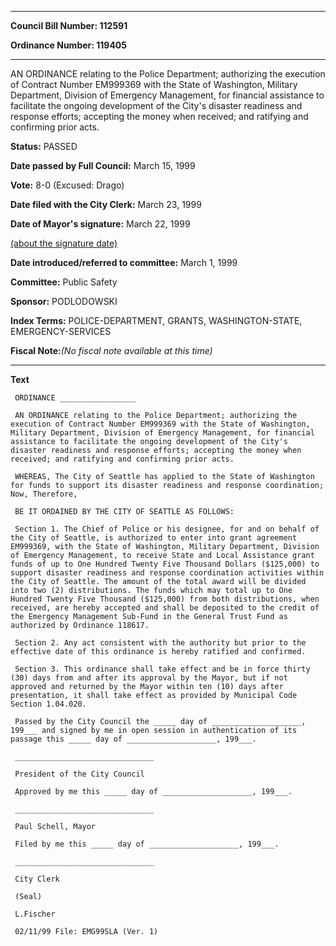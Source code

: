 

********

**Council Bill Number: 112591**
   
**Ordinance Number: 119405**
********

 AN ORDINANCE relating to the Police Department; authorizing the execution of Contract Number EM999369 with the State of Washington, Military Department, Division of Emergency Management, for financial assistance to facilitate the ongoing development of the City's disaster readiness and response efforts; accepting the money when received; and ratifying and confirming prior acts.

**Status:** PASSED
   
**Date passed by Full Council:** March 15, 1999
   
**Vote:** 8-0 (Excused: Drago)
   
**Date filed with the City Clerk:** March 23, 1999
   
**Date of Mayor's signature:** March 22, 1999
   
[(about the signature date)](/~public/approvaldate.htm)
   
   
   
**Date introduced/referred to committee:** March 1, 1999
   
**Committee:** Public Safety
   
**Sponsor:** PODLODOWSKI
   
   
**Index Terms:** POLICE-DEPARTMENT, GRANTS, WASHINGTON-STATE, EMERGENCY-SERVICES

**Fiscal Note:**_(No fiscal note available at this time)_

********

**Text**
   
```
 ORDINANCE _________________

 AN ORDINANCE relating to the Police Department; authorizing the execution of Contract Number EM999369 with the State of Washington, Military Department, Division of Emergency Management, for financial assistance to facilitate the ongoing development of the City's disaster readiness and response efforts; accepting the money when received; and ratifying and confirming prior acts.

 WHEREAS, The City of Seattle has applied to the State of Washington for funds to support its disaster readiness and response coordination; Now, Therefore,

 BE IT ORDAINED BY THE CITY OF SEATTLE AS FOLLOWS:

 Section 1. The Chief of Police or his designee, for and on behalf of the City of Seattle, is authorized to enter into grant agreement EM999369, with the State of Washington, Military Department, Division of Emergency Management, to receive State and Local Assistance grant funds of up to One Hundred Twenty Five Thousand Dollars ($125,000) to support disaster readiness and response coordination activities within the City of Seattle. The amount of the total award will be divided into two (2) distributions. The funds which may total up to One Hundred Twenty Five Thousand ($125,000) from both distributions, when received, are hereby accepted and shall be deposited to the credit of the Emergency Management Sub-Fund in the General Trust Fund as authorized by Ordinance 118617.

 Section 2. Any act consistent with the authority but prior to the effective date of this ordinance is hereby ratified and confirmed.

 Section 3. This ordinance shall take effect and be in force thirty (30) days from and after its approval by the Mayor, but if not approved and returned by the Mayor within ten (10) days after presentation, it shall take effect as provided by Municipal Code Section 1.04.020.

 Passed by the City Council the _____ day of ____________________, 199___ and signed by me in open session in authentication of its passage this _____ day of ____________________, 199___.

 _______________________________

 President of the City Council

 Approved by me this _____ day of ____________________, 199___.

 _______________________________

 Paul Schell, Mayor

 Filed by me this _____ day of ____________________, 199___.

 _______________________________

 City Clerk

 (Seal)

 L.Fischer

 02/11/99 File: EMG99SLA (Ver. 1)

```
